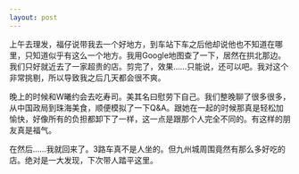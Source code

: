 ```yaml
---
layout: post
---
```

上午去理发，福仔说带我去一个好地方，到车站下车之后他却说他也不知道在哪里，只知道似乎有这么一个地方。我用Google地图查了一下，居然在拱北那边。我们只好就近去了一家超贵的店。剪完了，效果……只能说，还可以吧。我对这个非常挑剔，所以导致我之后几天都会很不爽。

晚上的时候和W曦约会去吃寿司。美其名曰慰劳下自己。我们整晚聊了很多很多，从中国政局到珠海美食，顺便模拟了一下Q&A。跟她在一起的时候那真是轻松加愉快，好像所有的负担都卸下了一样，这一点是跟那个人完全不同的。有这样的朋友真是福气。

在然后……我就回来了。3路车真不是人坐的。但九州城周围竟然有那么多好吃的店。绝对是一大发现，下次带人踏平这里。